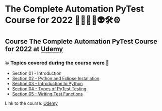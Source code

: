 # The Complete Automation PyTest Course for 2022 👨‍💻🐍🤖👽🛠️⚙️
## Course The Complete Automation PyTest Course for 2022 at [Udemy](https://www.udemy.com/course/pytest-python/)
### :boom: Topics covered during the course were :rocket:
- Section 01 - Introduction
- [Section 02 - Python and Eclipse Installation](https://github.com/romulovieira777/The_Complete_Automation_PyTest_Course_for_2022/tree/main/Section_02_Python_and_Eclipse_Installation)
- [Section 03 - Introduction to Python](https://github.com/romulovieira777/The_Complete_Automation_PyTest_Course_for_2022/tree/main/Section_03_Introduction_to_Python)
- [Section 04 - Types of PyTest Testing](https://github.com/romulovieira777/The_Complete_Automation_PyTest_Course_for_2022/tree/main/Section_04_Types_of_PyTest_Testing)
- [Section 05 - Writing Test Functions](https://github.com/romulovieira777/The_Complete_Automation_PyTest_Course_for_2022/tree/main/Section_05_Writing_Test_Functions/PyTest/tests)


Link to the course: [Udemy](https://www.udemy.com/course/pytest-python/)